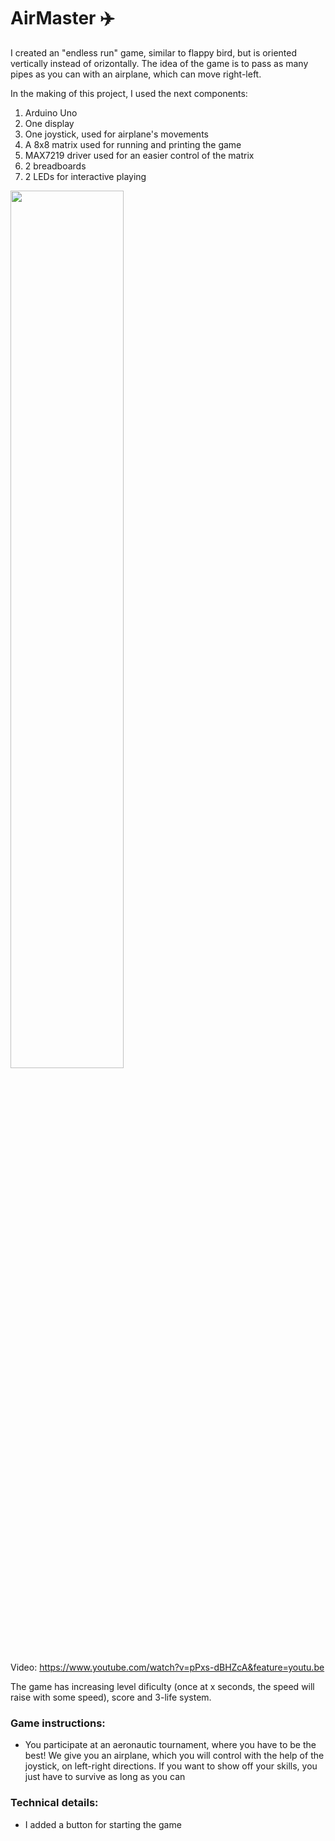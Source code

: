# AirMaster :airplane:

I created an "endless run" game, similar to flappy bird, but is oriented vertically instead of orizontally. The idea of the game is to pass as many pipes as you can with an airplane, which can move right-left.

In the making of this project, I used the next components:
1. Arduino Uno
2. One display
3. One joystick, used for airplane's movements
4. A 8x8 matrix used for running and printing the game
5. MAX7219 driver used for an easier control of the matrix
6. 2 breadboards
7. 2 LEDs for interactive playing

<img src="/Gallery/20171204_210451.jpg" width="60%" height="60%">

Video: https://www.youtube.com/watch?v=pPxs-dBHZcA&feature=youtu.be

The game has increasing level dificulty (once at x seconds, the speed will raise with some speed), score and 3-life system.

### Game instructions:

* You participate at an aeronautic tournament, where you have to be the best! We give you an airplane, which you will control with the help of the joystick, on left-right directions. If you want to show off your skills, you just have to survive as long as you can


### Technical details:

* I added a button for starting the game

	
